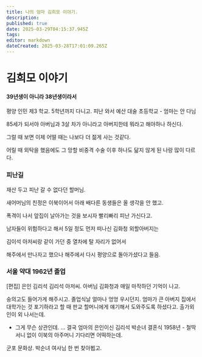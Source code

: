 ```yaml
---
title: 나의 엄마 김희모 이야기.
description: 
published: true
date: 2025-03-29T04:15:37.945Z
tags: 
editor: markdown
dateCreated: 2025-03-28T17:01:09.265Z
---
```


# 김희모 이야기 


#### 39년생이 아니라 38년생이라서 


평양 인민 제3 학교. 5학년까지 다니고.
피난 와서 
예산 대술 초등학교 - 엄마는 안 다님

85세가 되서야 아버님과 3살 차가 아니라고
아버지한테 뭐라고 해야하나 하신다. 

그럴 때 보면 이제 어떨 때는 나보다 더 젊게 사는  것같다. 

어릴 때 외탁을 했음에도 그 망할 비중격 수술 이후 하나도 닮지 않게 된 나랑 많이 다르다.  




### 피난길
재산 두고 피난 갈 수 없다던 할머님.

새어머님의 친정은 이북이어서 아래 배다른 동생들은 올 생각을 안 했고.

폭격이 나서 앞집이 날아가는 것을 보시자 빨리빠리 피난 가신다고.

남자들이 위험하다고 해서 5일 정도 먼저 떠나신 김화청 외할아버지는

김이석 아저씨랑 같이 가던 중 열차에 탈 자리가 없어서

해주에서 만나자고 했으나 해주에서 다시 평양으로 돌아가셨다고 들음.




### 서울 약대 1962년 졸업


[편집] 은인 김리석
김리석 아저씨.
아버님 김화청과 매일 마작하던 기억이 나고.



숭의고도 들어가게 해주시고.
졸업식날 얼마나 엉엉 우시던지.
엄마가 큰 아버지 집에서
대학가는 것 포기하라고 할 때
판교 할머니에게 얘기해서 도와주도록 하셨다고.
출가외인이 외 나서는데.
- 그게 무슨 상관인데.
... 결국 엄마의 은인이신
김리석 박순녀 결혼식 1958년 -
철딱서니 없이
이북의 아주머니 기다리면 어떡하는데.


군포 문화상.
박순녀 여사님 한 번 찾아뵙고.

